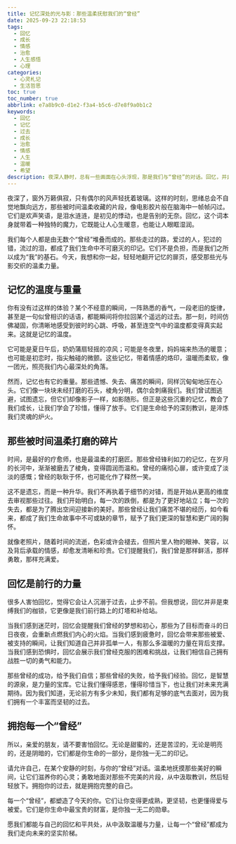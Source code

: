```yaml
---
title: 记忆深处的光与影：那些温柔抚慰我们的“曾经”
date: 2025-09-23 22:18:53
tags:
  - 回忆
  - 成长
  - 情感
  - 治愈
  - 人生感悟
  - 心理
categories:
  - 心灵札记
  - 生活哲思
toc: true
toc_number: true
abbrlink: e7a8b9c0-d1e2-f3a4-b5c6-d7e8f9a0b1c2
keywords:
  - 回忆
  - 记忆
  - 过去
  - 成长
  - 治愈
  - 情感
  - 人生
  - 温暖
  - 希望
description: 夜深人静时，总有一些画面在心头浮现，那是我们与“曾经”的对话。回忆，并非只是过往的尘埃，它是我们生命中最柔软、也最有力量的部分。它教会我们爱与失去，也指引我们走向更坚韧的未来。这篇文章，将带你一同感受记忆的温度与重量，拥抱每一个“曾经”，从中汲取前行的力量。
---
```


夜深了，窗外万籁俱寂，只有偶尔的风声轻抚着玻璃。这样的时刻，思绪总会不自觉地飘向远方，那些被时间温柔收藏的片段，像电影胶片般在脑海中一帧帧闪过。它们是欢声笑语，是泪水涟涟，是初见的悸动，也是告别的无奈。回忆，这个词本身就带着一种独特的魔力，它既能让人心生暖意，也能让人眼眶湿润。

我们每个人都是由无数个“曾经”堆叠而成的。那些走过的路，爱过的人，犯过的错，流过的泪，都成了我们生命中不可磨灭的印记。它们不是负担，而是我们之所以成为“我”的基石。今天，我想和你一起，轻轻地翻开记忆的扉页，感受那些光与影交织的温柔力量。

## 记忆的温度与重量

你有没有过这样的体验？某个不经意的瞬间，一阵熟悉的香气，一段老旧的旋律，甚至是一句似曾相识的话语，都能瞬间将你拉回某个遥远的过去。那一刻，时间仿佛凝固，你清晰地感受到彼时的心跳、呼吸，甚至连空气中的温度都变得真实起来。这就是记忆的温度。

它可能是夏日午后，奶奶蒲扇轻摇的凉风；可能是冬夜里，妈妈端来热汤的暖意；也可能是初恋时，指尖触碰的微颤。这些记忆，带着情感的烙印，温暖而柔软，像一团光，照亮我们内心最深处的角落。

然而，记忆也有它的重量。那些遗憾、失去、痛苦的瞬间，同样沉甸甸地压在心头。它们像一块块未经打磨的石头，棱角分明，偶尔会刺痛我们。我们曾试图逃避，试图遗忘，但它们却像影子一样，如影随形。但正是这些沉重的记忆，教会了我们成长，让我们学会了珍惜，懂得了放手。它们是生命给予的深刻教训，是淬炼我们灵魂的炉火。

## 那些被时间温柔打磨的碎片

时间，是最好的疗愈师，也是最温柔的打磨匠。那些曾经锋利如刀的记忆，在岁月的长河中，渐渐被磨去了棱角，变得圆润而温和。曾经的痛彻心扉，或许变成了淡淡的感慨；曾经的耿耿于怀，也可能化作了释然一笑。

这不是遗忘，而是一种升华。我们不再执着于细节的对错，而是开始从更高的维度去审视那些过往。我们开始明白，每一次的跌倒，都是为了更好地站立；每一次的失去，都是为了腾出空间迎接新的美好。那些曾经让我们痛苦不堪的经历，如今看来，都成了我们生命故事中不可或缺的章节，赋予了我们更深的智慧和更广阔的胸怀。

就像老照片，随着时间的流逝，色彩或许会褪去，但照片里人物的眼神、笑容，以及背后承载的情感，却愈发清晰和珍贵。它们提醒我们，我们曾是那样鲜活，那样勇敢，那样充满爱。

## 回忆是前行的力量

很多人害怕回忆，觉得它会让人沉溺于过去，止步不前。但我想说，回忆并非是束缚我们的枷锁，它更像是我们前行路上的灯塔和补给站。

当我们感到迷茫时，回忆会提醒我们曾经的梦想和初心，那些为了目标而奋斗的日日夜夜，会重新点燃我们内心的火焰。当我们感到疲惫时，回忆会带来那些被爱、被支持的瞬间，让我们知道自己并非孤单一人，有那么多温暖的力量在背后支撑。当我们感到恐惧时，回忆会展示我们曾经克服的困难和挑战，让我们相信自己拥有战胜一切的勇气和能力。

那些曾经的成功，给予我们自信；那些曾经的失败，给予我们经验。回忆，是智慧的源泉，是力量的宝库。它让我们懂得感恩，懂得珍惜当下，也让我们对未来充满期待。因为我们知道，无论前方有多少未知，我们都有足够的底气去面对，因为我们拥有一个丰富而坚韧的过去。

## 拥抱每一个“曾经”

所以，亲爱的朋友，请不要害怕回忆。无论是甜蜜的，还是苦涩的，无论是明亮的，还是阴暗的，它们都是你生命的一部分，是你独一无二的印记。

请允许自己，在某个安静的时刻，与你的“曾经”对话。温柔地抚摸那些美好的瞬间，让它们滋养你的心灵；勇敢地面对那些不完美的片段，从中汲取教训，然后轻轻放下。拥抱你的过去，就是拥抱完整的自己。

每一个“曾经”，都塑造了今天的你。它们让你变得更成熟，更坚韧，也更懂得爱与被爱。它们是你生命中最宝贵的财富，是你独一无二的勋章。

愿我们都能与自己的回忆和平共处，从中汲取温暖与力量，让每一个“曾经”都成为我们走向未来的坚实阶梯。